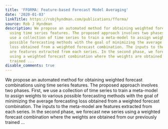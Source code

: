 ```yaml
---
title: 'FFORMA: Feature-based Forecast Model Averaging'
date: '2020-01-03'
linkTitle: https://robjhyndman.com/publications/fforma/
source: Rob J Hyndman
description: We propose an automated method for obtaining weighted forecast combinations
  using time series features. The proposed approach involves two phases. First, we
  use a collection of time series to train a meta-model to assign weights to various
  possible forecasting methods with the goal of minimizing the average forecasting
  loss obtained from a weighted forecast combination. The inputs to the meta-model
  are features extracted from each series. In the second phase, we forecast new series
  using a weighted forecast combination where the weights are obtained from our previously
  trained ...
disable_comments: true
---
```

We propose an automated method for obtaining weighted forecast combinations using time series features. The proposed approach involves two phases. First, we use a collection of time series to train a meta-model to assign weights to various possible forecasting methods with the goal of minimizing the average forecasting loss obtained from a weighted forecast combination. The inputs to the meta-model are features extracted from each series. In the second phase, we forecast new series using a weighted forecast combination where the weights are obtained from our previously trained ...